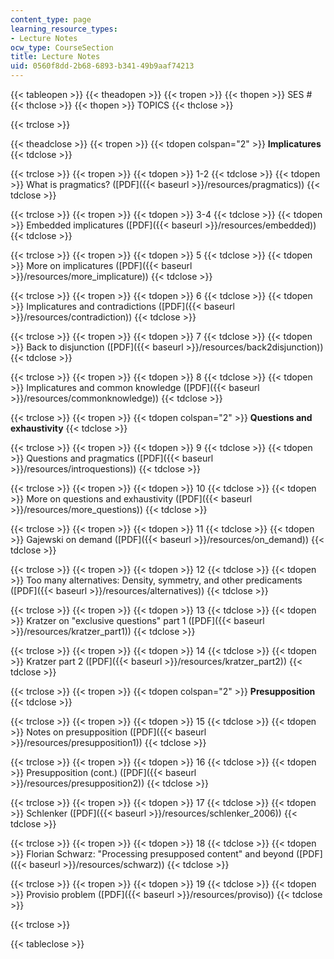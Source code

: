 ```yaml
---
content_type: page
learning_resource_types:
- Lecture Notes
ocw_type: CourseSection
title: Lecture Notes
uid: 0560f8dd-2b68-6893-b341-49b9aaf74213
---
```


{{< tableopen >}}
{{< theadopen >}}
{{< tropen >}}
{{< thopen >}}
SES #
{{< thclose >}}
{{< thopen >}}
TOPICS
{{< thclose >}}

{{< trclose >}}

{{< theadclose >}}
{{< tropen >}}
{{< tdopen colspan="2" >}}
**Implicatures**
{{< tdclose >}}

{{< trclose >}}
{{< tropen >}}
{{< tdopen >}}
1-2
{{< tdclose >}}
{{< tdopen >}}
What is pragmatics? ([PDF]({{< baseurl >}}/resources/pragmatics))
{{< tdclose >}}

{{< trclose >}}
{{< tropen >}}
{{< tdopen >}}
3-4
{{< tdclose >}}
{{< tdopen >}}
Embedded implicatures ([PDF]({{< baseurl >}}/resources/embedded))
{{< tdclose >}}

{{< trclose >}}
{{< tropen >}}
{{< tdopen >}}
5
{{< tdclose >}}
{{< tdopen >}}
More on implicatures ([PDF]({{< baseurl >}}/resources/more_implicature))
{{< tdclose >}}

{{< trclose >}}
{{< tropen >}}
{{< tdopen >}}
6
{{< tdclose >}}
{{< tdopen >}}
Implicatures and contradictions ([PDF]({{< baseurl >}}/resources/contradiction))
{{< tdclose >}}

{{< trclose >}}
{{< tropen >}}
{{< tdopen >}}
7
{{< tdclose >}}
{{< tdopen >}}
Back to disjunction ([PDF]({{< baseurl >}}/resources/back2disjunction))
{{< tdclose >}}

{{< trclose >}}
{{< tropen >}}
{{< tdopen >}}
8
{{< tdclose >}}
{{< tdopen >}}
Implicatures and common knowledge ([PDF]({{< baseurl >}}/resources/commonknowledge))
{{< tdclose >}}

{{< trclose >}}
{{< tropen >}}
{{< tdopen colspan="2" >}}
**Questions and exhaustivity**
{{< tdclose >}}

{{< trclose >}}
{{< tropen >}}
{{< tdopen >}}
9
{{< tdclose >}}
{{< tdopen >}}
Questions and pragmatics ([PDF]({{< baseurl >}}/resources/introquestions))
{{< tdclose >}}

{{< trclose >}}
{{< tropen >}}
{{< tdopen >}}
10
{{< tdclose >}}
{{< tdopen >}}
More on questions and exhaustivity ([PDF]({{< baseurl >}}/resources/more_questions))
{{< tdclose >}}

{{< trclose >}}
{{< tropen >}}
{{< tdopen >}}
11
{{< tdclose >}}
{{< tdopen >}}
Gajewski on demand ([PDF]({{< baseurl >}}/resources/on_demand))
{{< tdclose >}}

{{< trclose >}}
{{< tropen >}}
{{< tdopen >}}
12
{{< tdclose >}}
{{< tdopen >}}
Too many alternatives: Density, symmetry, and other predicaments ([PDF]({{< baseurl >}}/resources/alternatives))
{{< tdclose >}}

{{< trclose >}}
{{< tropen >}}
{{< tdopen >}}
13
{{< tdclose >}}
{{< tdopen >}}
Kratzer on "exclusive questions" part 1 ([PDF]({{< baseurl >}}/resources/kratzer_part1))
{{< tdclose >}}

{{< trclose >}}
{{< tropen >}}
{{< tdopen >}}
14
{{< tdclose >}}
{{< tdopen >}}
Kratzer part 2 ([PDF]({{< baseurl >}}/resources/kratzer_part2))
{{< tdclose >}}

{{< trclose >}}
{{< tropen >}}
{{< tdopen colspan="2" >}}
**Presupposition**
{{< tdclose >}}

{{< trclose >}}
{{< tropen >}}
{{< tdopen >}}
15
{{< tdclose >}}
{{< tdopen >}}
Notes on presupposition ([PDF]({{< baseurl >}}/resources/presupposition1))
{{< tdclose >}}

{{< trclose >}}
{{< tropen >}}
{{< tdopen >}}
16
{{< tdclose >}}
{{< tdopen >}}
Presupposition (cont.) ([PDF]({{< baseurl >}}/resources/presupposition2))
{{< tdclose >}}

{{< trclose >}}
{{< tropen >}}
{{< tdopen >}}
17
{{< tdclose >}}
{{< tdopen >}}
Schlenker ([PDF]({{< baseurl >}}/resources/schlenker_2006))
{{< tdclose >}}

{{< trclose >}}
{{< tropen >}}
{{< tdopen >}}
18
{{< tdclose >}}
{{< tdopen >}}
Florian Schwarz: "Processing presupposed content" and beyond ([PDF]({{< baseurl >}}/resources/schwarz))
{{< tdclose >}}

{{< trclose >}}
{{< tropen >}}
{{< tdopen >}}
19
{{< tdclose >}}
{{< tdopen >}}
Provisio problem ([PDF]({{< baseurl >}}/resources/proviso))
{{< tdclose >}}

{{< trclose >}}

{{< tableclose >}}